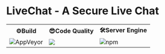 <h1>LiveChat - A Secure Live Chat</h1>

<table>
  <tr>
    <th>⚙Build</th>
    <th>😎Code Quality</th>
    <th>🛠Server Engine</th>
  </tr>
  <tr>
    <td><img alt="AppVeyor" src="https://img.shields.io/appveyor/build/xReapex/LiveChat"></td>
    <td><a href="https://www.codacy.com/gh/xReapex/LiveChat/dashboard?utm_source=github.com&amp;utm_medium=referral&amp;utm_content=xReapex/LiveChat&amp;utm_campaign=Badge_Grade"><img src="https://app.codacy.com/project/badge/Grade/e31270a46eb543d09968d65ebc94a2bb"/></a></td>
    <td><img alt="npm" src="https://img.shields.io/npm/v/express"></td>
  </tr>
</table>

